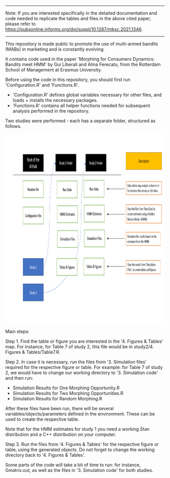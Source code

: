 
--------------------------------------------------------------------------------------------------------------------------------

Note: If you are interested specifically in the detailed documentation and code needed to replicate the tables and files in the above cited paper, please refer to https://pubsonline.informs.org/doi/suppl/10.1287/mksc.2021.1346.

--------------------------------------------------------------------------------------------------------------------------------


This repository is made public to promote the use of multi-armed bandits (MABs) in marketing and is constantly evolving.

It contains code used in the paper 'Morphing for Consumers Dynamics: Bandits meet HMM' by Gui Liberali and Alina Ferecatu, from the Rotterdam School of Management at Erasmus University. 

Before using the code in this repository, you should first run 'Configuration.R' and 'Functions.R'. 
- 'Configuration.R' defines global variables necessary for other files, and loads + installs the necessary packages.
- 'Functions.R' contains all helper functions needed for subsequent analysis performed in the repository. 

Two studies were performed - each has a separate folder, structured as follows. 

<p>
    <img src="Repository Overview.PNG" width="800" height="600" />
</p>

Main steps:

Step 1. Find the table or figure you are interested in the '4. Figures & Tables' map.
For instance, for Table 7 of study 2, this file would be in study2/4. Figures & Tables/Table7.R. 

Step 2. In case it is necessary, run the files from '3. Simulation files' required for the respective figure or table.
For example: for Table 7 of study 2, we would have to change our working directory to '3. Simulation code' and then run: 

* Simulation Results for One Morphing Opportunity.R
* Simulation Results for Two Morphing Opportunities.R
* Simulation Results for Random Morphing.R

After these files have been run, there will be several variables/objects/parameters defined in the environment. These can be used to create the respective table. 

Note that for the HMM estimates for study 1 you need a working Stan distribution and a C++ distribution on your computer. 

Step 3. Run the files from '4. Figures & Tables' for the respective figure or table, using the generated objects. Do not forget to change the working directory back to '4. Figures & Tables'. 

Some parts of the code will take a bit of time to run: for instance, Gmatrix.out, as well as the files in '3. Simulation code' for both studies. 
